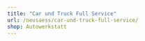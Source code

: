 ```yaml
---
title: "Car und Truck Full Service"
url: /neusaess/car-und-truck-full-service/
shop: Autowerkstatt
---
```

